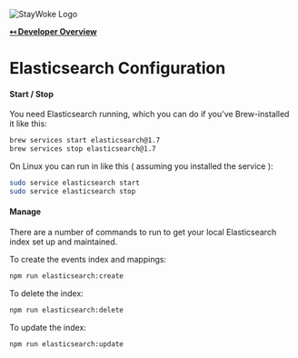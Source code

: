 ![StayWoke Logo](https://cdn.staywoke.org/common/github-logo.png "StayWoke Logo")

**[↤ Developer Overview](../README.md)**

Elasticsearch Configuration
===

#### Start / Stop

You need Elasticsearch running, which you can do if you've Brew-installed it like this:

```bash
brew services start elasticsearch@1.7
brew services stop elasticsearch@1.7
```

On Linux you can run in like this ( assuming you installed the service ):

```bash
sudo service elasticsearch start
sudo service elasticsearch stop
```

#### Manage

There are a number of commands to run to get your local Elasticsearch index set up and maintained.

To create the events index and mappings:

```bash
npm run elasticsearch:create
```

To delete the index:

```bash
npm run elasticsearch:delete
```

To update the index:

```bash
npm run elasticsearch:update
```